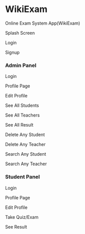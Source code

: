 # WikiExam
Online Exam System App(WikiExam)

Splash Screen

Login

Signup

### Admin Panel

Login

Profile Page

Edit Profile

See All Students

See All Teachers

See All Result

Delete Any Student

Delete Any Teacher

Search Any Student

Search Any Teacher

### Student Panel
Login

Profile Page

Edit Profile

Take Quiz/Exam

See Result

